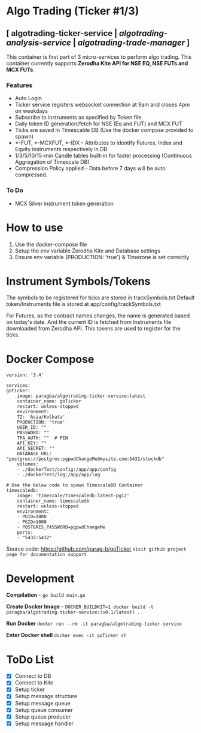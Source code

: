 # Algo Trading  (Ticker #1/3)
## [ algotrading-ticker-service | *algotrading-analysis-service* | *algotrading-trade-manager* ]

This container is first part of 3 micro-services to perform algo trading. This container currently supports **Zerodha Kite API for NSE EQ, NSE FUTs and MCX FUTs**.

### Features
- Auto Login
- Ticker service registers websocket connection at 9am and closes 4pm on weekdays
- Subscribe to instruments as specified by Token file.
- Daily token ID generation/fetch for NSE (Eq and FUT) and MCX FUT
- Ticks are saved in Timescable DB (Use the docker compose provided to spawn)
- *-FUT, *-MCXFUT, *-IDX - Attributes to identify Futures, Index and Equity instruments respectively in DB
- 1/3/5/10/15-min Candle tables built-in for faster processing (Continuous Aggregation of Timescale DB)
- Compression Policy applied - Data before 7 days will be auto compressed.
    

### To Do

- MCX Silver instrument token generation

# How to use
1. Use the docker-compose file
2. Setup the env variable Zerodha Kite and Database settings
3. Ensure env variable {PRODUCTION: 'true'} & Timezone is set correctly

# Instrument Symbols/Tokens
The symbols to be registered for ticks are stored in trackSymbols.txt
Default token/Instruments file is stored at app/config/trackSymbols.txt

For Futures, as the contract names changes, the name is generated based on today's date.
And the current ID is fetched from Instruments file downloaded from Zerodha API.
This tokens are used to register for the ticks.


# Docker Compose
    version: '3.4'

    services:
    goticker:
        image: paragba/algotrading-ticker-service:latest
        container_name: goTicker
        restart: unless-stopped
        environment:
        TZ: 'Asia/Kolkata'
        PRODUCTION: 'true'
        USER_ID: ""
        PASSWORD: ""
        TFA_AUTH: ""  # PIN
        API_KEY: ""
        API_SECRET: ""
        DATABASE_URL: "postgres://postgres:pgpwdChangeMe@mysite.com:5432/stockdb"
        volumes:
        - ./dockerTest/config:/app/app/config
        - ./dockerTest/log:/app/app/log
        
    # Use the below code to spawn TimescaleDB Container
    timescaledb:
        image: 'timescale/timescaledb:latest-pg12'
        container_name: timescaledb
        restart: unless-stopped
        environment:
        - PUID=1000
        - PGID=1000
        - POSTGRES_PASSWORD=pgpwdChangeMe
        ports:
        - "5432:5432"


Source code: https://github.com/parag-b/goTicker
`Visit github project page for documentation support `



# Development
**Compilation** - `go build main.go`

**Create Docker Image** - `DOCKER_BUILDKIT=1 docker build -t paragba/algotrading-ticker-service:(v0.1/latest) .`

**Run Docker** `docker run --rm -it paragba/algotrading-ticker-service`

**Enter Docker shell** `docker exec -it goTicker sh`

# ToDo List
- [x] Connect to DB
- [x] Connect to Kite
- [x] Setup ticker
- [x] Setup message structure
- [x] Setup message queue
- [x] Setup queue consumer
- [x] Setup queue producer
- [x] Setup message handler
